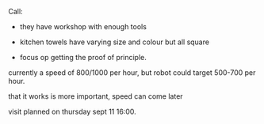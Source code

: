 Call:
- they have workshop with enough tools

- kitchen towels have varying size and colour but all square

- focus op getting the proof of principle.

currently a speed of 800/1000 per hour, but robot could target 500-700 per hour.

that it works is more important, speed can come later

visit planned on thursday sept 11 16:00.
